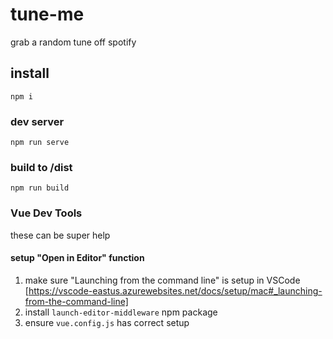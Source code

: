 # tune-me
grab a random tune off spotify

## install
```
npm i
```

### dev server
```
npm run serve
```

### build to /dist
```
npm run build
```

### Vue Dev Tools
these can be super help

#### setup "Open in Editor" function
1. make sure "Launching from the command line" is setup in VSCode [https://vscode-eastus.azurewebsites.net/docs/setup/mac#_launching-from-the-command-line]
2. install `launch-editor-middleware` npm package
3. ensure `vue.config.js` has correct setup
